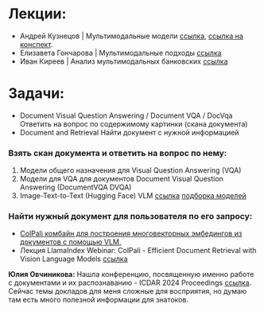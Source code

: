 # Лекции:
* Андрей Кузнецов | Мультимодальные модели [ссылка](https://vk.com/video-210514085_456239080), [ссылка на конспект](../../../cards/Конспект%20Андрей%20Кузнецов%20Мультимодальные%20модели,%20как%20научить%20языковые%20модели%20работать%20не%20только%20с%20текстом.md).
* Елизавета Гончарова | Мультимодальные подходы [ссылка](https://vk.com/video-210514085_456239093)
* Иван Киреев | Анализ мультимодальных банковских [ссылка](https://vk.com/video-210514085_456239110)
# Задачи:

* Document Visual Question Answering / Document VQA / DocVqa
Ответить на вопрос по содержимому картинки (скана документа)
* Document and Retrieval
Найти документ с нужной информацией
### Взять скан документа и ответить на вопрос по нему:
1. Модели общего назначения для Visual Question Answering (VQA)
2. Модели для VQA для документов Document Visual Question Answering (DocumentVQA DVQA)
3. Image-Text-to-Text (Hugging Face) VLM [ссылка](https://huggingface.co/tasks/image-text-to-text) [подборка моделей](https://huggingface.co/models?pipeline_tag=image-text-to-text&sort=trending)
### Найти нужный документ для пользователя по его запросу:
* [ColPali комбайн для построения многовекторных эмбедингов из документов с помощью VLM.](../../../cards/ColPali%20комбайн%20для%20построения%20многовекторных%20эмбедингов%20из%20документов%20с%20помощью%20VLM..md)
* Лекция LlamaIndex Webinar: ColPali - Efficient Document Retrieval with Vision Language Models [ссылка](https://www.youtube.com/watch?v=nzcBvba7mzI)

**Юлия Овчиникова:**
Нашла конференцию, посвященную именно работе с документами и их распознаванию -  ICDAR 2024 Proceedings [ссылка](https://icdar2024.net/procceedings/). Сейчас темы докладов для меня сложные для восприятия, но думаю там есть много полезной информации для знатоков.
